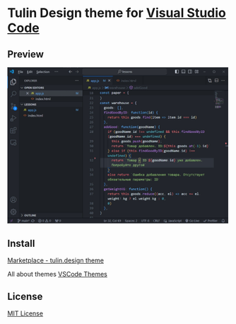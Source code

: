 # Tulin Design theme for [Visual Studio Code](https://code.visualstudio.com)

## Preview

<a href="https://tulin.design" target="_blank"><img src="https://github.com/tulindesign/vscode_theme/blob/3d01842c4d89da9e6c4119f023345416ca7afb85/screenshot.jpg" width="500" alt="Screenshot"></a>

## Install

[Marketplace - tulin.design theme](https://marketplace.visualstudio.com/items?itemName=tulindesign.tulindesign)

All about themes [VSCode Themes](https://code.visualstudio.com/docs/getstarted/themes)

## License
[MIT License](https://github.com/tulindesign/vscode_theme/blob/main/LICENSE.txt)
